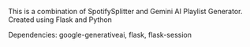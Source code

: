 This is a combination of SpotifySplitter and Gemini AI Playlist Generator.
Created using Flask and Python

Dependencies:
  google-generativeai,
  flask,
  flask-session
